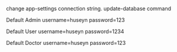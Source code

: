 
change app-settings connection string.
update-database command


Default Admin
username=huseyn
password=123


Default User
username=huseyn
password=1234


Default Doctor
username=huseyn
password=123
